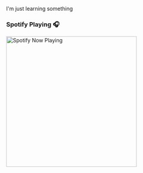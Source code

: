 I'm just learning something

### Spotify Playing 🎧

[<img src="https://thiagao0860.vercel.app/api/spotify-playing" alt="Spotify Now Playing" width="350" />](https://open.spotify.com/user/98d215b23e264259b9903c2322f4e5df)
